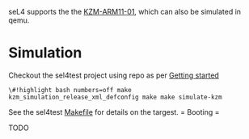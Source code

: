 seL4 supports the the
[KZM-ARM11-01](http://www.kmckk.com/eng/kzm.html), which can
also be simulated in qemu.

# Simulation


Checkout the sel4test project using repo as per
[Getting started](https://wiki.sel4.systems/Getting%20started#Getting_the_SEL4_Test_source_code)
```
\#!highlight bash numbers=off make
kzm_simulation_release_xml_defconfig make make simulate-kzm
```

See the sel4test
[Makefile](https://github.com/seL4/sel4test/blob/master/Makefile#L51)
for details on the targest. = Booting =

TODO
